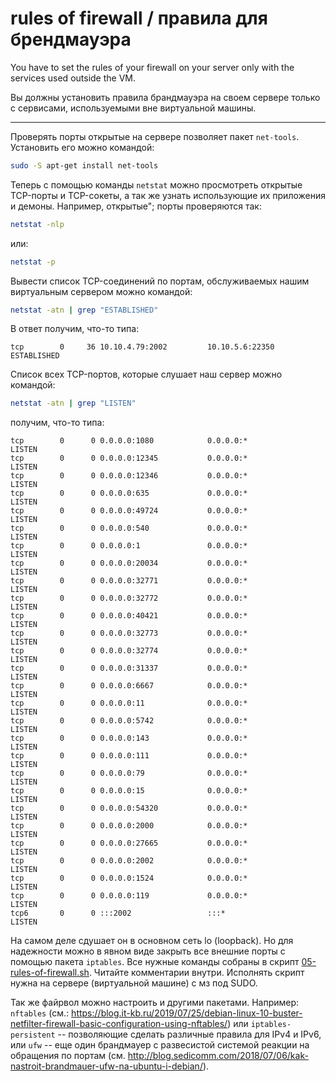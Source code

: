 # rules of firewall / правила для брендмауэра

You have to set the rules of your firewall on your server only with the services used outside the VM.

Вы должны установить правила брандмауэра на своем сервере только с сервисами, используемыми вне виртуальной машины.

------------------------------------------
Проверять порты открытые на сервере позволяет пакет `net-tools`. Установить его можно командой:

```bash
sudo -S apt-get install net-tools
```

Теперь с помощью команды `netstat` можно просмотреть открытые TCP-порты и TCP-сокеты, а так же узнать использующие их приложения и демоны. Например, открытые";
порты проверяются так:

```bash
netstat -nlp
```

или:

```bash
netstat -p
```

Вывести список TCP-соединений по портам, обслуживаемых нашим виртуальным сервером можно командой:

```bash
netstat -atn | grep "ESTABLISHED"
```

В ответ получим, что-то типа:

```
tcp        0     36 10.10.4.79:2002         10.10.5.6:22350         ESTABLISHED
```

Список всех TCP-портов, которые слушает наш сервер
можно командой:

```bash
netstat -atn | grep "LISTEN"
```

получим, что-то типа:
```
tcp        0      0 0.0.0.0:1080            0.0.0.0:*               LISTEN
tcp        0      0 0.0.0.0:12345           0.0.0.0:*               LISTEN
tcp        0      0 0.0.0.0:12346           0.0.0.0:*               LISTEN
tcp        0      0 0.0.0.0:635             0.0.0.0:*               LISTEN
tcp        0      0 0.0.0.0:49724           0.0.0.0:*               LISTEN
tcp        0      0 0.0.0.0:540             0.0.0.0:*               LISTEN
tcp        0      0 0.0.0.0:1               0.0.0.0:*               LISTEN
tcp        0      0 0.0.0.0:20034           0.0.0.0:*               LISTEN
tcp        0      0 0.0.0.0:32771           0.0.0.0:*               LISTEN
tcp        0      0 0.0.0.0:32772           0.0.0.0:*               LISTEN
tcp        0      0 0.0.0.0:40421           0.0.0.0:*               LISTEN
tcp        0      0 0.0.0.0:32773           0.0.0.0:*               LISTEN
tcp        0      0 0.0.0.0:32774           0.0.0.0:*               LISTEN
tcp        0      0 0.0.0.0:31337           0.0.0.0:*               LISTEN
tcp        0      0 0.0.0.0:6667            0.0.0.0:*               LISTEN
tcp        0      0 0.0.0.0:11              0.0.0.0:*               LISTEN
tcp        0      0 0.0.0.0:5742            0.0.0.0:*               LISTEN
tcp        0      0 0.0.0.0:143             0.0.0.0:*               LISTEN
tcp        0      0 0.0.0.0:111             0.0.0.0:*               LISTEN
tcp        0      0 0.0.0.0:79              0.0.0.0:*               LISTEN
tcp        0      0 0.0.0.0:15              0.0.0.0:*               LISTEN
tcp        0      0 0.0.0.0:54320           0.0.0.0:*               LISTEN
tcp        0      0 0.0.0.0:2000            0.0.0.0:*               LISTEN
tcp        0      0 0.0.0.0:27665           0.0.0.0:*               LISTEN
tcp        0      0 0.0.0.0:2002            0.0.0.0:*               LISTEN
tcp        0      0 0.0.0.0:1524            0.0.0.0:*               LISTEN
tcp        0      0 0.0.0.0:119             0.0.0.0:*               LISTEN
tcp6       0      0 :::2002                 :::*                    LISTEN
```

На самом деле сдушает он в основном сеть lo (loopback). Но для надежности можно в явном виде закрыть все внешние порты с помощью пакета `iptables`. Все нужные команды собраны в скрипт [05-rules-of-firewall.sh](05-rules-of-firewall.sh). Читайте комментарии внутри. Исполнять скрипт нужна на сервере (виртуальной машине) с мз под SUDO.

Так же файрвол можно настроить и другими пакетами. Например: `nftables` (см.: https://blog.it-kb.ru/2019/07/25/debian-linux-10-buster-netfilter-firewall-basic-configuration-using-nftables/) или `iptables-persistent` -- позволяющие сделать различные правила для IPv4 и IPv6, или `ufw` -- еще один брандмауер с развесистой системой реакции на обращения по портам (см. http://blog.sedicomm.com/2018/07/06/kak-nastroit-brandmauer-ufw-na-ubuntu-i-debian/).  



